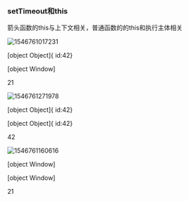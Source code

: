 ### setTimeout和this

箭头函数的this与上下文相关，普通函数的的this和执行主体相关



![1546761017231](C:\Users\QY\AppData\Roaming\Typora\typora-user-images\1546761017231.png)

[object Object]{ id:42}

[object Window]

21

![1546761271978](C:\Users\QY\AppData\Roaming\Typora\typora-user-images\1546761271978.png)

[object Object]{ id:42}

[object Object]{ id:42}

42











![1546761160616](C:\Users\QY\AppData\Roaming\Typora\typora-user-images\1546761160616.png)

[object Window]

[object Window]

21